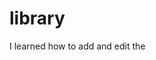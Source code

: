# library
I learned how to add and edit the <dialog> element. I learned about constructors. I put into practice my skills working form data.